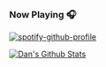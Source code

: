 ### Now Playing 🎧
[![spotify-github-profile](https://spotify-github-profile.vercel.app/api/view?uid=vbzlp0fvd3t8dsbiatjj08ly4&cover_image=true&theme=novatorem&bar_color=1258e2&bar_color_cover=true)](https://github.com/kittinan/spotify-github-profile)

[![Dan's Github Stats](https://github-readme-stats.vercel.app/api?username=dann-5m&include_all_commits=true&count_private=true&show_icons=true&line_height=20&title_color=FFFFFF&icon_color=FFFFFF&text_color=FFFFFF&bg_color=0D1117)](https://github.com/anuraghazra/github-readme-stats)
